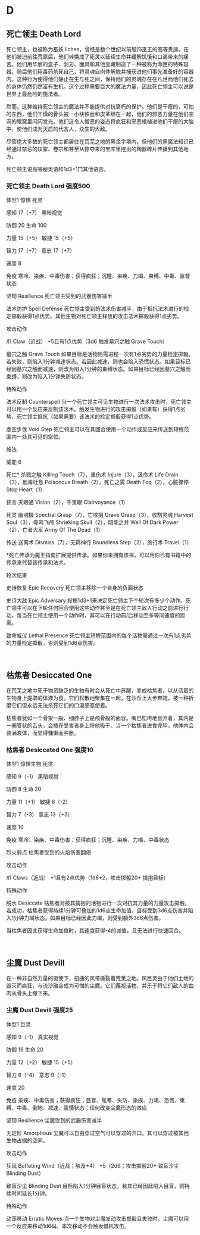 # D

## 死亡领主 Death Lord

死亡领主，也被称为巫妖
liches，曾经是数个世纪以前服饰巫王的高等贵族。在他们被迫前往荒原后，他们转换成了死灵以延续生命并缓解饥饿和口渴带来的痛苦。他们用华丽的盒子、剑刃、面具和其他宝藏制造了一种被称为命匣的特殊容器。随后他们用毒药杀死自己，将灵魂自肉体解脱并捕获进他们事先准备好的容器内。这种行为使得他们静止在生与死之间，保持他们的灵魂存在在凡世而他们死去的身体仍然仍然富有生机。这个过程需要巨大的魔法力量，因此死亡领主可以说是世界上最危险的施法者。

然而，这种维持死亡领主的魔法并不能提供对抗衰朽的保护。他们是干瘪的，可怕的东西，他们干燥的骨头被一小块铁丝和皮革绑在一起，他们的邪恶力量在他们空洞的眼窝里闪闪发光。他们这令人憎恶的姿态将疯狂和邪恶根植进他们干瘪的大脑中，使他们成为天启的代言人，众生的大敌。

尽管绝大多数的死亡领主都居住在荒芜之地的黑金字塔内，但他们的黑魔法知识已经通过禁忌的坟冢、卷宗和甚至从掠夺来的宝库里挖出的陶器碎片传播到其他地方。

死亡领主说高等秘奥语和1d3+1门其他语言。

### 死亡领主 Death Lord 强度500

体型1 惊惧 死灵

感知 17（+7） 黑暗视觉

防御 20 生命 100

力量 15（+5） 敏捷 15（+5）

智力 17（+7） 意志 17（+7）

速度 8

免疫
寒冷、染疾、中毒伤害；获得疯狂；沉睡、染疾、力竭、束缚、中毒、监督状态

坚韧 Resilience 死亡领主受到的武器伤害减半

法术防护 Spell Defense
死亡领主受到的法术伤害减半，由于抵抗法术进行的检定掷骰获得1点优势。其他生物对死亡领主释放的攻击法术掷骰获得1点劣势。

攻击动作

爪 Claw（近战） +5且有1点优势（3d6 触发墓穴之触 Grave Touch）

墓穴之触 Grave Touch
如果目标是活物则需进程一次有1点劣势的力量检定掷骰。若失败，则陷入1分钟减速状态。若因此减速，则也会陷入恐慌状态。如果目标已经因墓穴之触而减速，则改为陷入1分钟的束缚状态。如果目标已经因墓穴之触而束缚，则改为陷入1分钟失防状态。

特殊动作

法术反制 Counterspell
当一个死亡领主可见生物进行一次法术攻击时，死亡领主可以用一个反应来反制该法术。触发生物进行的攻击掷骰（如果有）获得1点劣势，死亡领主抵抗（如果需要）该法术的检定掷骰获得1点优势。

虚空步伐 Void Step
死亡领主可以在其回合使用一个动作或反应来传送到短程范围内一处其可见的空位。

施法

威能 6

死亡\* 杀戮之触 Killing Touch（7），重伤术 Injure（3），汲命术 Life
Drain（3），剧毒吐息 Poisonous Breath（2），死亡之雾 Death
Fog（2），心脏骤停 Stop Heart（1）

预言 天眼通 Vision（2），千里眼 Clairvoyance（1）

死灵 幽魂摄 Spectral Grasp（7），亡坟摄 Grave Grasp（3），收割灵魂
Harvest Soul（3），嘶鸣飞颅 Shrieking Skull（2），暗能之井 Well Of Dark
Power（2），亡者大军 Army Of The Dead（1）

传送 送离术 Dismiss（7），无羁神行 Boundless Step（2），旅行术
Travel（1）

\*死亡传承为魔王指南扩展提供传承。如果你未拥有该书，可以用你已有书籍中的传承来代替该传承和法术。

轮次结束

史诗恢复 Epic Recovery 死亡领主移除一个自身的负面状态

史诗大敌 Epic Adversary
投掷1d3+1来决定死亡领主下个轮次有多少个动作。死亡领主可以在下轮任何回合使用这些动作甚至是在死亡领主敌人行动之前进行行动。每当死亡领主使用一个动作时，其可以在行动前/后移动至多等同速度的距离。

致命威仪 Lethal Presence
死亡领主短程范围内的每个活物需通过一次有1点劣势的力量检定掷骰，否则受到1d6点伤害。

 

## 枯焦者 Desiccated One

在荒芜之地中死于物资缺乏的生物有时会从死亡中苏醒，变成枯焦者，以从活着的生物身上提取的体液为食。它们松散地聚集在一起，在沙丘上大步奔跑，被一种折磨它们但永远无法杀死它们的口渴感驱使着。

枯焦者犹如一个骨架一般、细脖子上是颅骨般的面容。嘴巴松垮地张开着，其内是一圈管状的舌头，会插在受害者身上将他吸干。当一个枯焦者进食完毕，他体内会装满液体，而显得慵懒而肿胀。

### 枯焦者 Desiccated One 强度10

体型1 惊惧生物 死灵

感知 9（-1） 黑暗视觉

防御 8 生命 20

力量 11（+1） 敏捷 8（-2）

智力 7（-3） 意志 13（+3）

速度 10

免疫 寒冷、染疾、中毒伤害；获得疯狂；沉睡、染疾、力竭、中毒状态

烈火弱点 枯焦者受到的火焰伤害翻倍

攻击动作

爪 Claws（近战） +1且有2点优势（1d6+2，攻击掷骰20+ 擒抱目标）

特殊动作

脱水 Desiccate
枯焦者对被其擒抱的活物进行一次对抗其力量的力量攻击掷骰。若成功，枯焦者获得持续1分钟可叠加的1d6点生命加值，目标受到3d6点伤害并陷入1分钟力竭状态。如果目标已经因此力竭，则受到额外3d6点伤害。

当枯焦者因此获得生命加值时，其速度获得-4的减值，且无法进行快速回合。

 

## 尘魔 Dust Devill

在一种非自然力量的驱使下，扭曲的风带撕裂着荒芜之地。风巨灵由于他们土地的毁灭而疯狂，与流沙融合成为可憎的尘魔。它们蔑视活物，并乐于将它们敌人的血肉从骨头上撤下来。

### 尘魔 Dust Devill 强度25

体型1 巨灵

感知 9（-1） 真实视觉

防御 16 生命 20

力量 12（+2） 敏捷 15（+5）

智力 6（-4） 意志 9（-1）

速度 20

免疫
染疾、中毒伤害；获得疯狂；目盲、眩晕、失防、染疾、力竭、恐慌、束缚、中毒、倒地、减速、震慑状态；任何改变尘魔形态的效应

坚韧 Resilience 尘魔受到的武器伤害减半

无定形 Amorphous
尘魔可以自由穿过空气可以穿过的开口。其可以穿过被其他生物占据的空间。

攻击动作

狂风 Buffeting Wind（近战；触及+4） +5（2d6；攻击掷骰20+ 致盲沙尘
Blinding Dust）

致盲沙尘 Blinding Dust
目标陷入1分钟目盲状态，若其已经因此陷入目盲，则持续时间延长1分钟。

特殊动作

动荡移动 Erratic Moves
当一个生物对尘魔发动攻击掷骰且失败时，尘魔可以用一个反应来移动1d6码。本次移动不会触发借机攻击。
